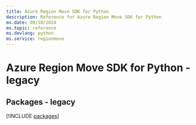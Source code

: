 ```yaml
---
title: Azure Region Move SDK for Python
description: Reference for Azure Region Move SDK for Python
ms.date: 09/10/2024
ms.topic: reference
ms.devlang: python
ms.service: regionmove
---
```

# Azure Region Move SDK for Python - legacy
## Packages - legacy
[!INCLUDE [packages](region-move-index.md)]